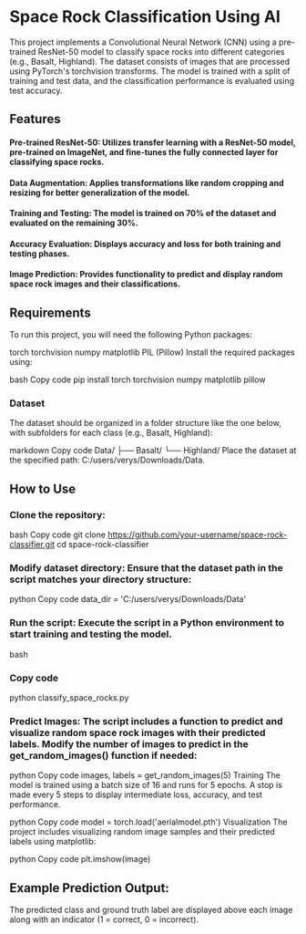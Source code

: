# Space Rock Classification Using AI
This project implements a Convolutional Neural Network (CNN) using a pre-trained ResNet-50 model to classify space rocks into different categories (e.g., Basalt, Highland). The dataset consists of images that are processed using PyTorch's torchvision transforms. The model is trained with a split of training and test data, and the classification performance is evaluated using test accuracy.

## Features
#### Pre-trained ResNet-50: Utilizes transfer learning with a ResNet-50 model, pre-trained on ImageNet, and fine-tunes the fully connected layer for classifying space rocks.
#### Data Augmentation: Applies transformations like random cropping and resizing for better generalization of the model.
#### Training and Testing: The model is trained on 70% of the dataset and evaluated on the remaining 30%.
#### Accuracy Evaluation: Displays accuracy and loss for both training and testing phases.
#### Image Prediction: Provides functionality to predict and display random space rock images and their classifications.
## Requirements
To run this project, you will need the following Python packages:

torch
torchvision
numpy
matplotlib
PIL (Pillow)
Install the required packages using:

bash
Copy code
pip install torch torchvision numpy matplotlib pillow
### Dataset
The dataset should be organized in a folder structure like the one below, with subfolders for each class (e.g., Basalt, Highland):

markdown
Copy code
Data/
    ├── Basalt/
    └── Highland/
Place the dataset at the specified path: C:/users/verys/Downloads/Data.

## How to Use
### Clone the repository:

bash
Copy code
git clone https://github.com/your-username/space-rock-classifier.git
cd space-rock-classifier
### Modify dataset directory: Ensure that the dataset path in the script matches your directory structure:

python
Copy code
data_dir = 'C:/users/verys/Downloads/Data'
### Run the script: Execute the script in a Python environment to start training and testing the model.

bash
### Copy code
python classify_space_rocks.py
### Predict Images: The script includes a function to predict and visualize random space rock images with their predicted labels. Modify the number of images to predict in the get_random_images() function if needed:

python
Copy code
images, labels = get_random_images(5)
Training
The model is trained using a batch size of 16 and runs for 5 epochs.
A stop is made every 5 steps to display intermediate loss, accuracy, and test performance.

python
Copy code
model = torch.load('aerialmodel.pth')
Visualization
The project includes visualizing random image samples and their predicted labels using matplotlib:

python
Copy code
plt.imshow(image)
## Example Prediction Output:
The predicted class and ground truth label are displayed above each image along with an indicator (1 = correct, 0 = incorrect).
